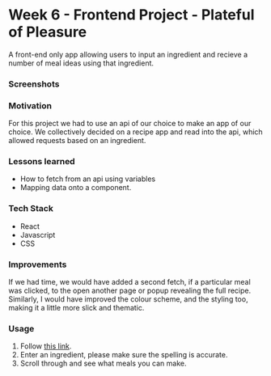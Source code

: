 # Week 6 - Frontend Project - Plateful of Pleasure

A front-end only app allowing users to input an ingredient and recieve a number of meal ideas using that ingredient.

### Screenshots


### Motivation

For this project we had to use an api of our choice to make an app of our choice. We collectively decided on a recipe app and read into the api, which allowed requests based on an ingredient.

### Lessons learned

- How to fetch from an api using variables
- Mapping data onto a component.

### Tech Stack

- React
- Javascript
- CSS

### Improvements

If we had time, we would have added a second fetch, if a particular meal was clicked, to the open another page or popup revealing the full recipe. Similarly, I would have improved the colour scheme, and the styling too, making it a little more slick and thematic.

### Usage
1. Follow [this link]().
2. Enter an ingredient, please make sure the spelling is accurate.
3. Scroll through and see what meals you can make.


